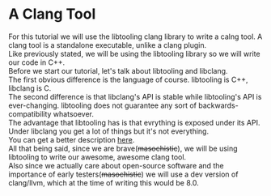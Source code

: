 # A Clang Tool
For this tutorial we will use the libtooling clang library to write a calng tool. A clang tool is a standalone executable, unlike a clang plugin.<br/>
Like previously stated, we will be using the libtooling library so we will write our code in C++.<br/>
Before we start our tutorial, let's talk about libtooling and libclang.<br/>
The first obvious difference is the language of course. libtooling is C++, libclang is C.<br/>
The second difference is that libclang's API is stable while libtooling's API is ever-changing. libtooling does not guarantee any sort of backwards-compatibility whatsoever.<br/>
The advantage that libtooling has is that evrything is exposed under its API. Under libclang you get a lot of things but it's not everything.<br/>
You can get a better description [here](https://clang.llvm.org/docs/Tooling.html).<br/>
All that being said, since we are brave(~~masochistic~~), we will be using libtooling to write our awesome, awesome clang tool.<br/>
Also since we actually care about open-source software and the importance of early testers(~~masochistic~~) we will use a dev version of clang/llvm, which at the time of writing this would be 8.0.<br/>

